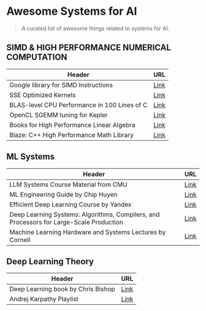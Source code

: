 # Awesome Systems for AI
> A curated list of awesome things related to systems for AI.
## SIMD & HIGH PERFORMANCE NUMERICAL COMPUTATION
| Header | URL |
| ----------- | ----------- |
| Google library for SIMD Instructions | [Link](https://github.com/google/highway) |
| SSE Optimized Kernels | [Link](https://www.mathematik.uni-ulm.de/~lehn/apfel/sghpc/gemm/) |
| BLAS-level CPU Performance in 100 Lines of C | [Link](https://cs.stanford.edu/people/shadjis/blas.html) |
| OpenCL SGEMM tuning for Kepler | [Link](https://cnugteren.github.io/tutorial/pages/page8.html) |
| Books for High Performance Linear Algebra | [Link](http://ulaff.net/) |
| Blaze: C++ High Performance Math Library  | [Link](https://bitbucket.org/blaze-lib/blaze/src/master/) |


## ML Systems
| Header | URL |
| ----------- | ----------- |
| LLM Systems Course Material from CMU  | [Link](https://llmsystem.github.io/llmsystem2024spring/) |
| ML Engineering Guide by Chip Huyen | [Link](https://huyenchip.com/mlops/) |
| Efficient Deep Learning Course by Yandex| [Link](https://github.com/mryab/efficient-dl-systems?tab=readme-ov-file)|
| Deep Learning Systems: Algorithms, Compilers, and Processors for Large-Scale Production| [Link](https://deeplearningsystems.ai/#)|
| Machine Learning Hardware and Systems Lectures by Cornell| [Link](https://www.youtube.com/playlist?list=PL0mFAhrXqy9CuopJhAB8GVu_Oy7J0ery6)|

## Deep Learning Theory
| Header | URL |
| ----------- | ----------- |
| Deep Learning book by Chris Bishop  | [Link](https://www.bishopbook.com/) |
|Andrej Karpathy Playlist  | [Link](https://www.youtube.com/playlist?list=PLAqhIrjkxbuWI23v9cThsA9GvCAUhRvKZ) |











